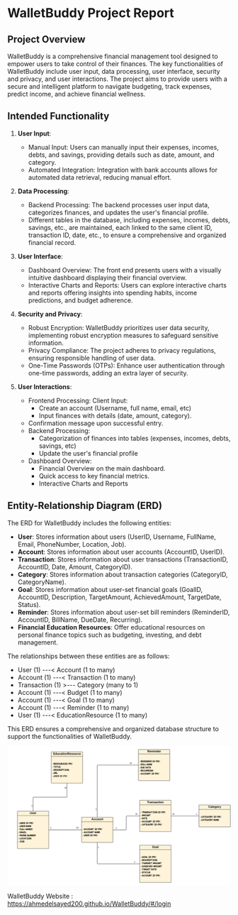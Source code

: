 # WalletBuddy Project Report

## Project Overview

WalletBuddy is a comprehensive financial management tool designed to empower users to take control of their finances. The key functionalities of WalletBuddy include user input, data processing, user interface, security and privacy, and user interactions. The project aims to provide users with a secure and intelligent platform to navigate budgeting, track expenses, predict income, and achieve financial wellness.

## Intended Functionality

1. **User Input**:
   - Manual Input: Users can manually input their expenses, incomes, debts, and savings, providing details such as date, amount, and category.
   - Automated Integration: Integration with bank accounts allows for automated data retrieval, reducing manual effort.

2. **Data Processing**:
   - Backend Processing: The backend processes user input data, categorizes finances, and updates the user's financial profile.
   - Different tables in the database, including expenses, incomes, debts, savings, etc., are maintained, each linked to the same client ID, transaction ID, date, etc., to ensure a comprehensive and organized financial record.

3. **User Interface**:
   - Dashboard Overview: The front end presents users with a visually intuitive dashboard displaying their financial overview.
   - Interactive Charts and Reports: Users can explore interactive charts and reports offering insights into spending habits, income predictions, and budget adherence.

4. **Security and Privacy**:
   - Robust Encryption: WalletBuddy prioritizes user data security, implementing robust encryption measures to safeguard sensitive information.
   - Privacy Compliance: The project adheres to privacy regulations, ensuring responsible handling of user data.
   - One-Time Passwords (OTPs): Enhance user authentication through one-time passwords, adding an extra layer of security.

5. **User Interactions**:
   - Frontend Processing: Client Input:
     - Create an account (Username, full name, email, etc)
     - Input finances with details (date, amount, category).
   - Confirmation message upon successful entry.
   - Backend Processing:
     - Categorization of finances into tables (expenses, incomes, debts, savings, etc)
     - Update the user's financial profile
   - Dashboard Overview:
     - Financial Overview on the main dashboard.
     - Quick access to key financial metrics.
     - Interactive Charts and Reports

## Entity-Relationship Diagram (ERD)

The ERD for WalletBuddy includes the following entities:

- **User**: Stores information about users (UserID, Username, FullName, Email, PhoneNumber, Location, Job).
- **Account**: Stores information about user accounts (AccountID, UserID).
- **Transaction**: Stores information about user transactions (TransactionID, AccountID, Date, Amount, CategoryID).
- **Category**: Stores information about transaction categories (CategoryID, CategoryName).
- **Goal**: Stores information about user-set financial goals (GoalID, AccountID, Description, TargetAmount, AchievedAmount, TargetDate, Status).
- **Reminder**: Stores information about user-set bill reminders (ReminderID, AccountID, BillName, DueDate, Recurring).
- **Financial Education Resources**: Offer educational resources on personal finance topics such as budgeting, investing, and debt management.

The relationships between these entities are as follows:
- User (1) ---< Account (1 to many)
- Account (1) ---< Transaction (1 to many)
- Transaction (1) >--- Category (many to 1)
- Account (1) ---< Budget (1 to many)
- Account (1) ---< Goal (1 to many)
- Account (1) ---< Reminder (1 to many)
- User (1) ---< EducationResource (1 to many)

This ERD ensures a comprehensive and organized database structure to support the functionalities of WalletBuddy.

![ERD](ERD.png)

WalletBuddy Website : https://ahmedelsayed200.github.io/WalletBuddy/#/login
